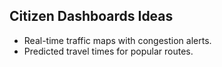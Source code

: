 ## Citizen Dashboards Ideas
- Real-time traffic maps with congestion alerts.
- Predicted travel times for popular routes.
